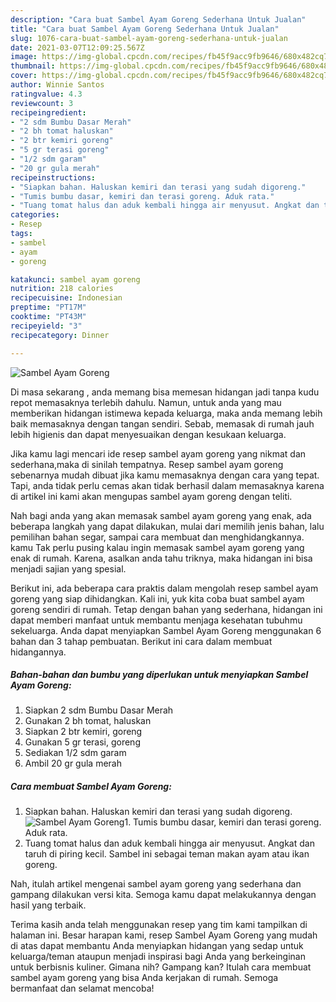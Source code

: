 ```yaml
---
description: "Cara buat Sambel Ayam Goreng Sederhana Untuk Jualan"
title: "Cara buat Sambel Ayam Goreng Sederhana Untuk Jualan"
slug: 1076-cara-buat-sambel-ayam-goreng-sederhana-untuk-jualan
date: 2021-03-07T12:09:25.567Z
image: https://img-global.cpcdn.com/recipes/fb45f9acc9fb9646/680x482cq70/sambel-ayam-goreng-foto-resep-utama.jpg
thumbnail: https://img-global.cpcdn.com/recipes/fb45f9acc9fb9646/680x482cq70/sambel-ayam-goreng-foto-resep-utama.jpg
cover: https://img-global.cpcdn.com/recipes/fb45f9acc9fb9646/680x482cq70/sambel-ayam-goreng-foto-resep-utama.jpg
author: Winnie Santos
ratingvalue: 4.3
reviewcount: 3
recipeingredient:
- "2 sdm Bumbu Dasar Merah"
- "2 bh tomat haluskan"
- "2 btr kemiri goreng"
- "5 gr terasi goreng"
- "1/2 sdm garam"
- "20 gr gula merah"
recipeinstructions:
- "Siapkan bahan. Haluskan kemiri dan terasi yang sudah digoreng."
- "Tumis bumbu dasar, kemiri dan terasi goreng. Aduk rata."
- "Tuang tomat halus dan aduk kembali hingga air menyusut. Angkat dan taruh di piring kecil. Sambel ini sebagai teman makan ayam atau ikan goreng."
categories:
- Resep
tags:
- sambel
- ayam
- goreng

katakunci: sambel ayam goreng 
nutrition: 218 calories
recipecuisine: Indonesian
preptime: "PT17M"
cooktime: "PT43M"
recipeyield: "3"
recipecategory: Dinner

---
```



![Sambel Ayam Goreng](https://img-global.cpcdn.com/recipes/fb45f9acc9fb9646/680x482cq70/sambel-ayam-goreng-foto-resep-utama.jpg)

Di masa  sekarang , anda memang bisa memesan hidangan jadi tanpa kudu repot memasaknya terlebih dahulu. Namun, untuk anda yang mau memberikan hidangan istimewa kepada keluarga, maka anda memang lebih baik memasaknya dengan tangan sendiri. Sebab, memasak di rumah jauh lebih higienis dan dapat menyesuaikan dengan kesukaan keluarga.

Jika kamu lagi mencari ide resep sambel ayam goreng yang nikmat dan sederhana,maka di sinilah tempatnya. Resep sambel ayam goreng  sebenarnya mudah dibuat jika kamu memasaknya dengan cara yang tepat. Tapi, anda tidak perlu cemas akan tidak berhasil dalam memasaknya 
karena di artikel ini kami akan mengupas sambel ayam goreng dengan teliti.  



Nah bagi anda yang akan memasak sambel ayam goreng yang enak, ada beberapa langkah yang dapat dilakukan, mulai dari memilih jenis bahan, lalu pemilihan bahan segar, sampai cara membuat dan menghidangkannya. kamu Tak perlu pusing kalau ingin memasak sambel ayam goreng yang enak di rumah. Karena, asalkan anda  tahu triknya, maka hidangan ini bisa menjadi sajian yang spesial.

Berikut ini, ada beberapa cara praktis  dalam mengolah resep sambel ayam goreng yang siap dihidangkan. Kali ini, yuk kita coba buat sambel ayam goreng sendiri di rumah. Tetap dengan bahan yang sederhana, hidangan ini dapat memberi manfaat untuk membantu menjaga kesehatan tubuhmu sekeluarga. Anda dapat menyiapkan Sambel Ayam Goreng menggunakan 6 bahan dan 3 tahap pembuatan. Berikut ini cara dalam membuat hidangannya.

<!--inarticleads1-->

##### Bahan-bahan dan bumbu yang diperlukan untuk menyiapkan Sambel Ayam Goreng:

1. Siapkan 2 sdm Bumbu Dasar Merah
1. Gunakan 2 bh tomat, haluskan
1. Siapkan 2 btr kemiri, goreng
1. Gunakan 5 gr terasi, goreng
1. Sediakan 1/2 sdm garam
1. Ambil 20 gr gula merah




<!--inarticleads2-->

##### Cara membuat Sambel Ayam Goreng:

1. Siapkan bahan. Haluskan kemiri dan terasi yang sudah digoreng.
<img src="https://img-global.cpcdn.com/steps/057d74d6712a7150/160x128cq70/sambel-ayam-goreng-langkah-memasak-1-foto.jpg" alt="Sambel Ayam Goreng">1. Tumis bumbu dasar, kemiri dan terasi goreng. Aduk rata.
1. Tuang tomat halus dan aduk kembali hingga air menyusut. Angkat dan taruh di piring kecil. Sambel ini sebagai teman makan ayam atau ikan goreng.




Nah, itulah artikel mengenai  sambel ayam goreng  yang sederhana dan gampang dilakukan versi kita. Semoga kamu dapat melakukannya dengan hasil yang terbaik. 

Terima kasih anda telah menggunakan resep yang tim kami tampilkan di halaman ini. Besar harapan kami, resep  Sambel Ayam Goreng yang mudah di atas dapat membantu Anda menyiapkan hidangan yang sedap untuk keluarga/teman ataupun menjadi inspirasi bagi Anda yang berkeinginan untuk berbisnis kuliner. Gimana nih? Gampang kan? Itulah cara membuat sambel ayam goreng yang bisa Anda kerjakan di rumah. Semoga bermanfaat dan selamat mencoba!

